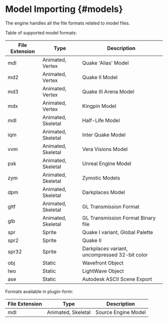 # Model Importing {#models}

The engine handles all the file formats related to model files.

Table of supported model formats:

| File Extension | Type | Description |
|----------------|------|-------------|
| mdl  | Animated, Vertex   | Quake 'Alias' Model   |
| md2  | Animated, Vertex   | Quake II Model        |
| md3  | Animated, Vertex   | Quake III Arena Model |
| mdx  | Animated, Vertex   | Kingpin Model |
| mdl  | Animated, Skeletal | Half-Life Model       |
| iqm  | Animated, Skeletal | Inter Quake Model     |
| vvm  | Animated, Skeletal | Vera Visions Model    |
| psk  | Animated, Skeletal | Unreal Engine Model   |
| zym  | Animated, Skeletal | Zymotic Models        |
| dpm  | Animated, Skeletal | Darkplaces Model      |
| gltf | Animated, Skeletal | GL Transmission Format |
| glb  | Animated, Skeletal | GL Transmission Format Binary file |
| spr  | Sprite   | Quake I variant, Global Palette |
| spr2 | Sprite   | Quake II         |
| spr32  | Sprite   | Darkplaces variant, uncompressed 32-bit color |
| obj  | Static   | Wavefront Object    |
| lwo  | Static   | LightWave Object |
| ase  | Static   | Autodesk ASCII Scene Export |

Formats available in plugin-form:

| File Extension | Type | Description |
|----------------|------|-------------|
| mdl | Animated, Skeletal | Source Engine Model |
